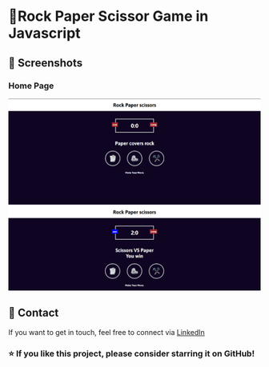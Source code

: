 
  <h1>💼Rock Paper Scissor Game in Javascript</h1>

  <h2>📸 Screenshots</h2>

  <h3>Home Page</h3>
  <img src="ss (1).png" alt="Home Page Screenshot">
  <img src="ss (2).png" alt="Home Page Screenshot">

 
 
  <h2>📧 Contact</h2>
  <p>If you want to get in touch, feel free to connect via <a href="https://www.linkedin.com/in/fatimaamir99/" target="_blank">LinkedIn</a></p>

  <h3>⭐ If you like this project, please consider starring it on GitHub!</h3>

</body>
</html>